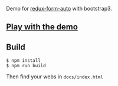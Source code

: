 Demo for [redux-form-auto](https://github.com/dgonz64/redux-form-auto) with bootstrap3.

## [Play with the demo](https://dgonz64.github.io/redux-form-auto/demo.html)

## Build

    $ npm install
    $ npm run build

Then find your webs in `docs/index.html`
